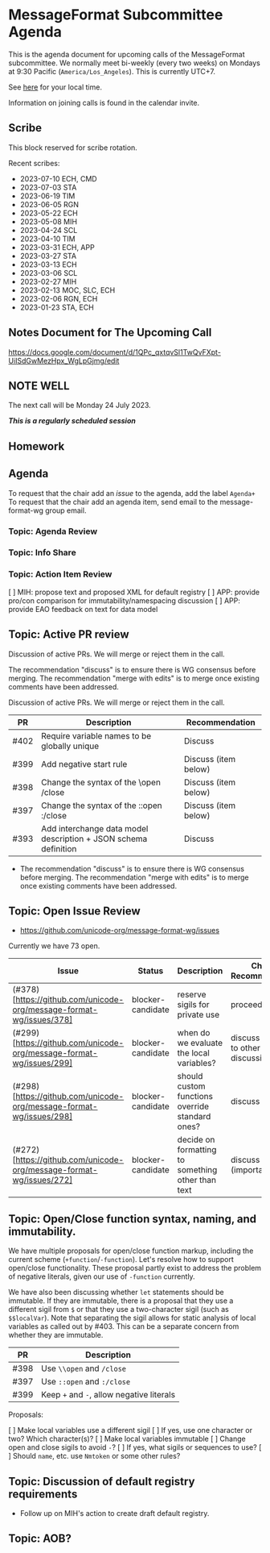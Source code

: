 # MessageFormat Subcommittee Agenda

This is the agenda document for upcoming calls of the MessageFormat subcommittee. We normally meet bi-weekly 
(every two weeks) on Mondays at 9:30 Pacific (`America/Los_Angeles`). This is currently UTC+7. 

See [here](https://www.timeanddate.com/worldclock/converter.html?iso=20230724T163000&p1=224&p2=248&p3=136&p4=179&p5=33&p6=101&p7=268) for your local time.

Information on joining calls is found in the calendar invite.

## Scribe

This block reserved for scribe rotation.

Recent scribes:
* 2023-07-10 ECH, CMD
* 2023-07-03 STA
* 2023-06-19 TIM
* 2023-06-05 RGN
* 2023-05-22 ECH
* 2023-05-08 MIH
* 2023-04-24 SCL
* 2023-04-10 TIM
* 2023-03-31 ECH, APP
* 2023-03-27 STA
* 2023-03-13 ECH
* 2023-03-06 SCL
* 2023-02-27 MIH
* 2023-02-13 MOC, SLC, ECH
* 2023-02-06 RGN, ECH
* 2023-01-23 STA, ECH

## Notes Document for The Upcoming Call

https://docs.google.com/document/d/1QPc_qxtqvSl1TwQvFXpt-UiISdGwMezHpx_WgLpGjmg/edit

## NOTE WELL

The next call will be Monday 24 July 2023. 

***This is a regularly scheduled session***

## Homework


## Agenda

To request that the chair add an _issue_ to the agenda, add the label `Agenda+`
To request that the chair add an agenda item, send email to the message-format-wg group email.


### Topic: Agenda Review


### Topic: Info Share


### Topic: Action Item Review

[ ] MIH: propose text and proposed XML for default registry
[ ] APP: provide pro/con comparison for immutability/namespacing discussion
[ ] APP: provide EAO feedback on text for data model


## Topic: Active PR review

Discussion of active PRs. We will merge or reject them in the call.

The recommendation "discuss" is to ensure there is WG consensus before merging. The recommendation "merge with edits" is to merge once existing comments have been addressed.

Discussion of active PRs. We will merge or reject them in the call.

| PR   | Description | Recommendation |
|------|-------------|----------------|
| #402 | Require variable names to be globally unique | Discuss |
| #399 | Add negative start rule | Discuss (item below) |
| #398 | Change the syntax of the \\open /close | Discuss (item below) |
| #397 | Change the syntax of the ::open :/close | Discuss (item below) |
| #393 | Add interchange data model description + JSON schema definition | Discuss |


* The recommendation "discuss" is to ensure there is WG consensus before merging. The recommendation "merge with edits" is to merge once existing comments have been addressed.

## Topic: Open Issue Review

* https://github.com/unicode-org/message-format-wg/issues

Currently we have 73 open.

| Issue | Status | Description | Chair's Recommendation |
|-------|--------|-------------|----------------|
| (#378)[https://github.com/unicode-org/message-format-wg/issues/378] | blocker-candidate | reserve sigils for private use | proceed to PR |
| (#299)[https://github.com/unicode-org/message-format-wg/issues/299] | blocker-candidate | when do we evaluate the local variables? | discuss (related to other discussions) |
| (#298)[https://github.com/unicode-org/message-format-wg/issues/298] | blocker-candidate | should custom functions override standard ones? | discuss |
| (#272)[https://github.com/unicode-org/message-format-wg/issues/272] | blocker-candidate | decide on formatting to something other than text | discuss (important!) |

## Topic: Open/Close function syntax, naming, and immutability.

We have multiple proposals for open/close function markup, including the current scheme (`+function`/`-function`). Let's resolve how to support open/close functionality. These proposal partly exist to address the problem of negative literals, given our use of `-function` currently. 

We have also been discussing whether `let` statements should be immutable. If they are immutable, there is a proposal that they use a different sigil from `$` or that they use a two-character sigil (such as `$$localVar`). Note that separating the sigil allows for static analysis of local variables as called out by #403. This can be a separate concern from whether they are immutable.

| PR   | Description |
|------|-------------|
| #398 | Use `\\open` and `/close` |
| #397 | Use `::open` and `:/close` |
| #399 | Keep `+` and `-`, allow negative literals |

Proposals:

[ ] Make local variables use a different sigil
    [ ] If yes, use one character or two? Which character(s)?
[ ] Make local variables immutable
[ ] Change open and close sigils to avoid `-`?
    [ ] If yes, what sigils or sequences to use?
[ ] Should `name`, etc. use `Nmtoken` or some other rules?

## Topic: Discussion of default registry requirements
* Follow up on MIH's action to create draft default registry.

## Topic: AOB?

